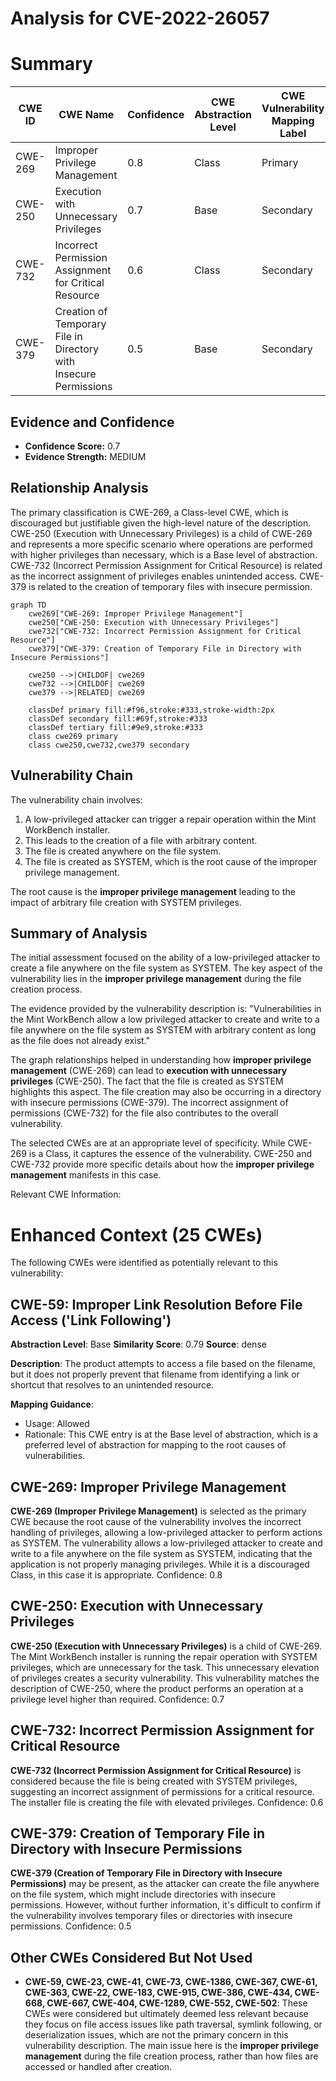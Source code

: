 # Analysis for CVE-2022-26057

# Summary
| CWE ID | CWE Name | Confidence | CWE Abstraction Level | CWE Vulnerability Mapping Label | CWE-Vulnerability Mapping Notes |
|---|---|---|---|---|---|
| CWE-269 | Improper Privilege Management | 0.8 | Class | Primary | Discouraged |
| CWE-250 | Execution with Unnecessary Privileges | 0.7 | Base | Secondary | Allowed |
| CWE-732 | Incorrect Permission Assignment for Critical Resource | 0.6 | Class | Secondary | Allowed-with-Review |
| CWE-379 | Creation of Temporary File in Directory with Insecure Permissions | 0.5 | Base | Secondary | Allowed |

## Evidence and Confidence

*   **Confidence Score:** 0.7
*   **Evidence Strength:** MEDIUM

## Relationship Analysis
The primary classification is CWE-269, a Class-level CWE, which is discouraged but justifiable given the high-level nature of the description. CWE-250 (Execution with Unnecessary Privileges) is a child of CWE-269 and represents a more specific scenario where operations are performed with higher privileges than necessary, which is a Base level of abstraction. CWE-732 (Incorrect Permission Assignment for Critical Resource) is related as the incorrect assignment of privileges enables unintended access. CWE-379 is related to the creation of temporary files with insecure permission.

```mermaid
graph TD
    cwe269["CWE-269: Improper Privilege Management"]
    cwe250["CWE-250: Execution with Unnecessary Privileges"]
    cwe732["CWE-732: Incorrect Permission Assignment for Critical Resource"]
    cwe379["CWE-379: Creation of Temporary File in Directory with Insecure Permissions"]
    
    cwe250 -->|CHILDOF| cwe269
    cwe732 -->|CHILDOF| cwe269
    cwe379 -->|RELATED| cwe269
    
    classDef primary fill:#f96,stroke:#333,stroke-width:2px
    classDef secondary fill:#69f,stroke:#333
    classDef tertiary fill:#9e9,stroke:#333
    class cwe269 primary
    class cwe250,cwe732,cwe379 secondary
```

## Vulnerability Chain
The vulnerability chain involves:
1.  A low-privileged attacker can trigger a repair operation within the Mint WorkBench installer.
2.  This leads to the creation of a file with arbitrary content.
3.  The file is created anywhere on the file system.
4.  The file is created as SYSTEM, which is the root cause of the improper privilege management.

The root cause is the **improper privilege management** leading to the impact of arbitrary file creation with SYSTEM privileges.

## Summary of Analysis
The initial assessment focused on the ability of a low-privileged attacker to create a file anywhere on the file system as SYSTEM. The key aspect of the vulnerability lies in the **improper privilege management** during the file creation process.

The evidence provided by the vulnerability description is: "Vulnerabilities in the Mint WorkBench allow a low privileged attacker to create and write to a file anywhere on the file system as SYSTEM with arbitrary content as long as the file does not already exist."

The graph relationships helped in understanding how **improper privilege management** (CWE-269) can lead to **execution with unnecessary privileges** (CWE-250). The fact that the file is created as SYSTEM highlights this aspect. The file creation may also be occurring in a directory with insecure permissions (CWE-379). The incorrect assignment of permissions (CWE-732) for the file also contributes to the overall vulnerability.

The selected CWEs are at an appropriate level of specificity. While CWE-269 is a Class, it captures the essence of the vulnerability. CWE-250 and CWE-732 provide more specific details about how the **improper privilege management** manifests in this case.

Relevant CWE Information:

# Enhanced Context (25 CWEs)
The following CWEs were identified as potentially relevant to this vulnerability:

## CWE-59: Improper Link Resolution Before File Access ('Link Following')
**Abstraction Level**: Base
**Similarity Score**: 0.79
**Source**: dense

**Description**:
The product attempts to access a file based on the filename, but it does not properly prevent that filename from identifying a link or shortcut that resolves to an unintended resource.

**Mapping Guidance**:
- Usage: Allowed
- Rationale: This CWE entry is at the Base level of abstraction, which is a preferred level of abstraction for mapping to the root causes of vulnerabilities.

## CWE-269: Improper Privilege Management
**CWE-269 (Improper Privilege Management)** is selected as the primary CWE because the root cause of the vulnerability involves the incorrect handling of privileges, allowing a low-privileged attacker to perform actions as SYSTEM. The vulnerability allows a low-privileged attacker to create and write to a file anywhere on the file system as SYSTEM, indicating that the application is not properly managing privileges. While it is a discouraged Class, in this case it is appropriate. Confidence: 0.8

## CWE-250: Execution with Unnecessary Privileges
**CWE-250 (Execution with Unnecessary Privileges)** is a child of CWE-269. The Mint WorkBench installer is running the repair operation with SYSTEM privileges, which are unnecessary for the task. This unnecessary elevation of privileges creates a security vulnerability. This vulnerability matches the description of CWE-250, where the product performs an operation at a privilege level higher than required. Confidence: 0.7

## CWE-732: Incorrect Permission Assignment for Critical Resource
**CWE-732 (Incorrect Permission Assignment for Critical Resource)** is considered because the file is being created with SYSTEM privileges, suggesting an incorrect assignment of permissions for a critical resource. The installer file is creating the file with elevated privileges. Confidence: 0.6

## CWE-379: Creation of Temporary File in Directory with Insecure Permissions
**CWE-379 (Creation of Temporary File in Directory with Insecure Permissions)** may be present, as the attacker can create the file anywhere on the file system, which might include directories with insecure permissions. However, without further information, it's difficult to confirm if the vulnerability involves temporary files or directories with insecure permissions. Confidence: 0.5

## Other CWEs Considered But Not Used
- **CWE-59, CWE-23, CWE-41, CWE-73, CWE-1386, CWE-367, CWE-61, CWE-363, CWE-22, CWE-183, CWE-915, CWE-386, CWE-434, CWE-668, CWE-667, CWE-404, CWE-1289, CWE-552, CWE-502**: These CWEs were considered but ultimately deemed less relevant because they focus on file access issues like path traversal, symlink following, or deserialization issues, which are not the primary concern in this vulnerability description. The main issue here is the **improper privilege management** during the file creation process, rather than how files are accessed or handled after creation.
